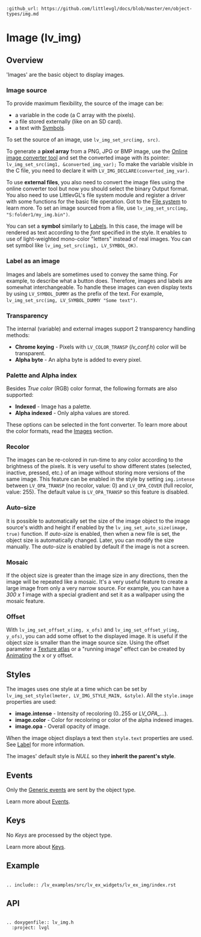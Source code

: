 ```eval_rst
:github_url: https://github.com/littlevgl/docs/blob/master/en/object-types/img.md
```
# Image (lv_img)

## Overview

'Images' are the basic object to display images.

### Image source
To provide maximum flexibility, the source of the image can be:

- a variable in the code (a C array with the pixels).
- a file stored externally (like on an SD card).
- a text with [Symbols](/overview/font).

To set the source of an image, use `lv_img_set_src(img, src)`.

To generate a **pixel array** from a PNG, JPG or BMP image, use the [Online image converter tool](https://littlevgl.com/image-to-c-array) and set the converted image with its pointer: `lv_img_set_src(img1, &converted_img_var);`
To make the variable visible in the C file, you need to declare it with `LV_IMG_DECLARE(converted_img_var)`.

To use **external files**, you also need to convert the image files using the online converter tool but now you should select the binary Output format.
You also need to use LittlevGL's file system module and register a driver with some functions for the basic file operation. Got to the [File system](/overview/file-system) to learn more.
To set an image sourced from a file, use `lv_img_set_src(img, "S:folder1/my_img.bin")`.


You can set a **symbol** similarly to [Labels](/object-types/label). In this case, the image will be rendered as text according to the *font* specified in the style.  It enables to use of light-weighted mono-color
"letters" instead of real images. You can set symbol like `lv_img_set_src(img1, LV_SYMBOL_OK)`.

### Label as an image
Images and labels are sometimes used to convey the same thing. For example, to describe what a button does. Therefore, images and labels are somewhat interchangeable.
To handle these images can even display texts by using `LV_SYMBOL_DUMMY` as the prefix of the text. For example, `lv_img_set_src(img, LV_SYMBOL_DUMMY "Some text")`.


### Transparency
The internal (variable) and external images support 2 transparency handling methods:

- **Chrome keying** - Pixels with `LV_COLOR_TRANSP` (*lv_conf.h*) color will be transparent.
- **Alpha byte** - An alpha byte is added to every pixel.

### Palette and Alpha index
Besides *True color* (RGB) color format, the following formats are also supported:
- **Indexed** - Image has a palette.
- **Alpha indexed** - Only alpha values are stored.

These options can be selected in the font converter. To learn more about the color formats, read the [Images](/overview/image) section.

### Recolor
The images can be re-colored in run-time to any color according to the brightness of the pixels.
It is very useful to show different states (selected, inactive, pressed, etc.) of an image without storing more versions of the same image.
This feature can be enabled in the style by setting `img.intense` between `LV_OPA_TRANSP` (no recolor, value: 0) and `LV_OPA_COVER` (full recolor, value: 255).
The default value is `LV_OPA_TRANSP` so this feature is disabled.

### Auto-size
It is possible to automatically set the size of the image object to the image source's width and height if enabled by the `lv_img_set_auto_size(image, true)` function.
If *auto-size* is enabled, then when a new file is set, the object size is automatically changed. Later, you can modify the size manually. The *auto-size* is enabled by default if the image is not a screen.

### Mosaic
If the object size is greater than the image size in any directions, then the image will be repeated like a mosaic.
It's a very useful feature to create a large image from only a very narrow source.
For example, you can have a *300 x 1* image with a special gradient and set it as a wallpaper using the mosaic feature.

### Offset
With `lv_img_set_offset_x(img, x_ofs)` and `lv_img_set_offset_y(img, y_ofs)`, you can add some offset to the displayed image.
It is useful if the object size is smaller than the image source size.
Using the offset parameter a [Texture atlas](https://en.wikipedia.org/wiki/Texture_atlas) or a "running image" effect can be created by [Animating](/overview/animation) the x or y offset.


## Styles
The images uses one style at a time which can be set by `lv_img_set_style(lmeter, LV_IMG_STYLE_MAIN, &style)`. All the `style.image` properties are used:
- **image.intense** - Intensity of recoloring (0..255 or *LV_OPA_...*).
- **image.color** - Color for recoloring or color of the alpha indexed images.
- **image.opa** - Overall opacity of image.

When the image object displays a text then `style.text` properties are used. See [Label](/object-types/label) for more information.

The images' default style is *NULL* so they **inherit the parent's style**.

## Events
Only the [Generic events](/overview/event.html#generic-events) are sent by the object type.

Learn more about [Events](/overview/event).

## Keys
No *Keys* are processed by the object type.

Learn more about [Keys](/overview/indev).

## Example

```eval_rst

.. include:: /lv_examples/src/lv_ex_widgets/lv_ex_img/index.rst

```

## API

```eval_rst

.. doxygenfile:: lv_img.h
  :project: lvgl

```
